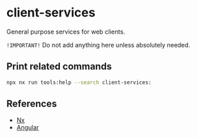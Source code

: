 # client-services

General purpose services for web clients.

`!IMPORTANT!` Do not add anything here unless absolutely needed.

## Print related commands

```bash
npx nx run tools:help --search client-services:
```

## References

- [Nx](https://nx.dev)
- [Angular](https://angular.io)
